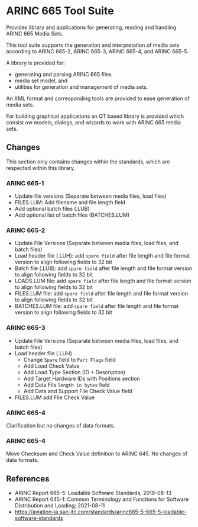 # ARINC 665 Tool Suite

Provides library and applications for generating, reading and handling ARINC 665
Media Sets.

This tool suite supports the generation and interpretation of media sets 
according to ARINC 665-2, ARINC 665-3, ARINC 665-4, and ARINC 665-5.

A library is provided for:
 - generating and parsing ARINC 665 files
 - media set model, and
 - utilities for generation and management of media sets.

An XML format and corresponding tools are provided to ease generation of media 
sets.

For building graphical applications an QT based library is provided which 
consist ow models, dialogs, and wizards to work with ARINC 665 media sets.

## Changes
This section only contains changes within the standards, which are respected
within this library.

### ARINC 665-1
 - Update file versions (Separate between media files, load files)
 - FILES.LUM: Add filename and file length field
 - Add optional batch files (.LUB)
 - Add optional list of batch files (BATCHES.LUM)

### ARINC 665-2
 - Update File Versions (Separate between media files, load files, and batch 
   files)
 - Load header file (.LUH): add `spare field` after file length and file format 
   version to align following fields to 32 bit
 - Batch file (.LUB): add `spare field` after file length and file format 
   version to align following fields to 32 bit
 - LOADS.LUM file: add `spare field` after file length and file format version
   to align following fields to 32 bit
 - FILES.LUM file: add `spare field` after file length and file format version
   to align following fields to 32 bit
 - BATCHES.LUM file: add `spare field` after file length and file format version
   to align following fields to 32 bit

### ARINC 665-3
 - Update File Versions (Separate between media files, load files, and batch
   files)
 - Load header file (.LUH)
   - Change `Spare` field to `Part Flags` field
   - Add Load Check Value
   - Add Load Type Section (ID + Description)
   - Add Target Hardware IDs with Positions section
   - Add Data File `length in bytes` field
   - Add Data and Support File Check Value field
 - FILES.LUM add File Check Value

### ARINC 665-4
Clarification but no changes of data formats.

### ARINC 665-4
Move Checksum and Check Value definition to ARINC 645.
No changes of data formats.

## References
 - ARINC Report 665-5:
   Loadable Software Standards;
   2019-08-13
 - ARINC Report 645-1:
   Common Terminology and Functions for Software Distribution and Loading;
   2021-08-11
 - https://aviation-ia.sae-itc.com/standards/arinc665-5-665-5-loadable-software-standards
